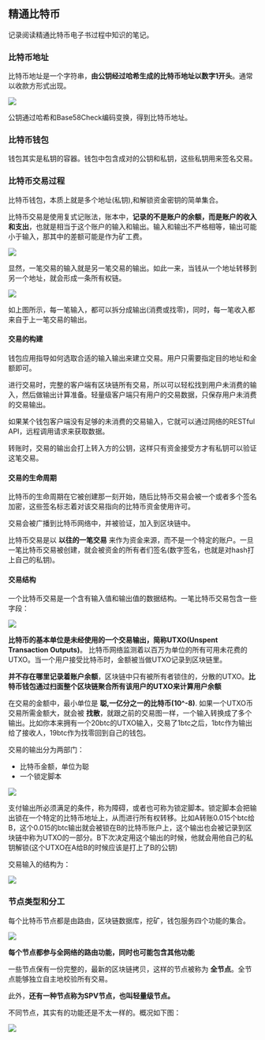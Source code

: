 ## 精通比特币
记录阅读精通比特币电子书过程中知识的笔记。


### 比特币地址
比特币地址是一个字符串，**由公钥经过哈希生成的比特币地址以数字1开头**。通常以收款方形式出现。

![](image/bitcoin2.png)

公钥通过哈希和Base58Check编码变换，得到比特币地址。

### 比特币钱包
钱包其实是私钥的容器。钱包中包含成对的公钥和私钥，这些私钥用来签名交易。

### 比特币交易过程
比特币钱包，本质上就是多个地址(私钥),和解锁资金密钥的简单集合。

比特币交易是使用复式记账法，账本中，**记录的不是账户的余额，而是账户的收入和支出**，也就是相当于这个账户的输入和输出。输入和输出不严格相等，输出可能小于输入，那其中的差额可能是作为矿工费。

![](image/bitcoin0.png)

显然，一笔交易的输入就是另一笔交易的输出。如此一来，当钱从一个地址转移到另一个地址，就会形成一条所有权链。

![](image/bitcoin1.png)

如上图所示，每一笔输入，都可以拆分成输出(消费或找零)，同时，每一笔收入都来自于上一笔交易的输出。

#### 交易的构建
钱包应用指导如何选取合适的输入输出来建立交易。用户只需要指定目的地址和金额即可。

进行交易时，完整的客户端有区块链所有交易，所以可以轻松找到用户未消费的输入，然后做输出计算准备。轻量级客户端只有用户的交易数据，只保存用户未消费的交易输出。

如果某个钱包客户端没有足够的未消费的交易输入，它就可以通过网络的RESTful API，远程调用请求来获取数据。

转账时，交易的输出会打上转入方的公钥，这样只有资金接受方才有私钥可以验证这笔交易。

#### 交易的生命周期
比特币的生命周期在它被创建那一刻开始，随后比特币交易会被一个或者多个签名加密，这些签名标志着对该交易指向的比特币资金使用许可。

交易会被广播到比特币网络中，并被验证，加入到区块链中。

比特币交易是以 **以往的一笔交易** 来作为资金来源，而不是一个特定的账户。一旦一笔比特币交易被创建，就会被资金的所有者们签名(数字签名，也就是对hash打上自己的私钥)。

#### 交易结构
一个比特币交易是一个含有输入值和输出值的数据结构。一笔比特币交易包含一些字段：

![](image/bitcoin3.png)

**比特币的基本单位是未经使用的一个交易输出，简称UTXO(Unspent Transaction Outputs)**。 比特币网络监测着以百万为单位的所有可用未花费的UTXO。当一个用户接受比特币时，金额被当做UTXO记录到区块链里。

**并不存在哪里记录着账户余额**，区块链中只有被所有者锁住的，分散的UTXO。**比特币钱包通过扫面整个区块链聚合所有该用户的UTXO来计算用户余额**

在交易的金额中，最小单位是 **聪,一亿分之一的比特币(10^-8)**. 如果一个UTXO币交易所需金额大，就会被 **找散**，就跟之前的交易图一样，一个输入转换成了多个输出。比如你本来拥有一个20btc的UTXO输入，交易了1btc之后，1btc作为输出给了接收人，19btc作为找零回到自己的钱包。

交易的输出分为两部门：
 - 比特币金额，单位为聪
 - 一个锁定脚本

 ![](image/bitcoin4.png)

支付输出所必须满足的条件，称为障碍，或者也可称为锁定脚本。锁定脚本会把输出锁在一个特定的比特币地址上，从而进行所有权转移。比如A转账0.015个btc给B，这个0.015的btc输出就会被锁在B的比特币账户上，这个输出也会被记录到区块链中称为UTXO的一部分。B下次决定用这个输出的时候，他就会用他自己的私钥解锁(这个UTXO在A给B的时候应该是打上了B的公钥)


交易输入的结构为：

![](image/bitcoin5.png)


### 节点类型和分工
每个比特币节点都是由路由，区块链数据库，挖矿，钱包服务四个功能的集合。

 ![](image/bitcoin6.png)

**每个节点都参与全网络的路由功能，同时也可能包含其他功能**

一些节点保有一份完整的，最新的区块链拷贝，这样的节点被称为 **全节点**。全节点能够独立自主地校验所有交易。

此外，**还有一种节点称为SPV节点，也叫轻量级节点。**

不同节点，其实有的功能还是不太一样的。概况如下图：

 ![](image/bitcoin7.png)
